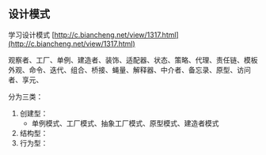 ## 设计模式

学习设计模式
[http://c.biancheng.net/view/1317.html](http://c.biancheng.net/view/1317.html)

观察者、工厂、单例、建造者、装饰、适配器、状态、策略、代理、责任链、模板
外观、命令、迭代、组合、桥接、蝇量、解释器、中介者、备忘录、原型、访问者、享元、

分为三类：
1. 创建型：
   - 单例模式、工厂模式、抽象工厂模式、原型模式、建造者模式
2. 结构型：
3. 行为型：
